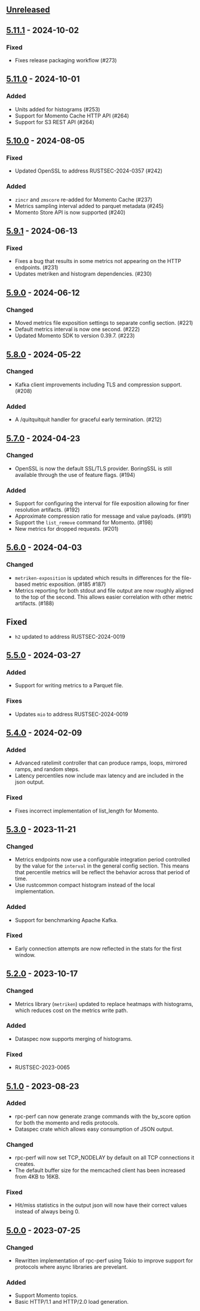 ## [Unreleased]

## [5.11.1] - 2024-10-02

### Fixed

- Fixes release packaging workflow (#273)

## [5.11.0] - 2024-10-01

### Added

- Units added for histograms (#253)
- Support for Momento Cache HTTP API (#264)
- Support for S3 REST API (#264)

## [5.10.0] - 2024-08-05

### Fixed

- Updated OpenSSL to address RUSTSEC-2024-0357 (#242)

### Added

- `zincr` and `zmscore` re-added for Momento Cache (#237)
- Metrics sampling interval added to parquet metadata (#245)
- Momento Store API is now supported (#240)

## [5.9.1] - 2024-06-13

### Fixed

- Fixes a bug that results in some metrics not appearing on the HTTP endpoints.
  (#231)
- Updates metriken and histogram dependencies. (#230)

## [5.9.0] - 2024-06-12

### Changed

- Moved metrics file exposition settings to separate config section. (#221)
- Default metrics interval is now one second. (#222)
- Updated Momento SDK to version 0.39.7. (#223)

## [5.8.0] - 2024-05-22

### Changed

- Kafka client improvements including TLS and compression support. (#208)

### Added

- A /quitquitquit handler for graceful early termination. (#212)

## [5.7.0] - 2024-04-23

### Changed

- OpenSSL is now the default SSL/TLS provider. BoringSSL is still available
  through the use of feature flags. (#194)

### Added

- Support for configuring the interval for file exposition allowing for finer
  resolution artifacts. (#192)
- Approximate compression ratio for message and value payloads. (#191)
- Support the `list_remove` command for Momento. (#198)
- New metrics for dropped requests. (#201)

## [5.6.0] - 2024-04-03

### Changed

- `metriken-exposition` is updated which results in differences for the
  file-based metric exposition. (#185 #187)
- Metrics reporting for both stdout and file output are now roughly aligned to
  the top of the second. This allows easier correlation with other metric
  artifacts. (#188)

## Fixed

- `h2` updated to address RUSTSEC-2024-0019

## [5.5.0] - 2024-03-27

### Added

- Support for writing metrics to a Parquet file.

### Fixes

- Updates `mio` to address RUSTSEC-2024-0019

## [5.4.0] - 2024-02-09

### Added

- Advanced ratelimit controller that can produce ramps, loops, mirrored ramps,
  and random steps.
- Latency percentiles now include max latency and are included in the json
  output.

### Fixed

- Fixes incorrect implementation of list_length for Momento.

## [5.3.0] - 2023-11-21

### Changed

- Metrics endpoints now use a configurable integration period controlled by the
  value for the `interval` in the general config section. This means that
  percentile metrics will be reflect the behavior across that period of time.
- Use rustcommon compact histogram instead of the local implementation.

### Added

- Support for benchmarking Apache Kafka.

### Fixed

- Early connection attempts are now reflected in the stats for the first window.

## [5.2.0] - 2023-10-17

### Changed

- Metrics library (`metriken`) updated to replace heatmaps with histograms,
  which reduces cost on the metrics write path.

### Added

- Dataspec now supports merging of histograms.

### Fixed

- RUSTSEC-2023-0065

## [5.1.0] - 2023-08-23

### Added

- rpc-perf can now generate zrange commands with the by_score option for both
  the momento and redis protocols.
- Dataspec crate which allows easy consumption of JSON output.

### Changed

- rpc-perf will now set TCP_NODELAY by default on all TCP connections it
  creates.
- The default buffer size for the memcached client has been increased from 4KB
  to 16KB.

### Fixed

- Hit/miss statistics in the output json will now have their correct values
  instead of always being 0.

## [5.0.0] - 2023-07-25

### Changed

- Rewritten implementation of rpc-perf using Tokio to improve support for
  protocols where async libraries are prevelant.

### Added

- Support Momento topics.
- Basic HTTP/1.1 and HTTP/2.0 load generation.

[unreleased]: https://github.com/iopsystems/rpc-perf/compare/v5.11.1...HEAD
[5.11.1]: https://github.com/iopsystems/rezolus/compare/v5.11.0...v5.11.1
[5.11.0]: https://github.com/iopsystems/rezolus/compare/v5.10.0...v5.11.0
[5.10.0]: https://github.com/iopsystems/rezolus/compare/v5.9.1...v5.10.0
[5.9.1]: https://github.com/iopsystems/rezolus/compare/v5.9.0...v5.9.1
[5.9.0]: https://github.com/iopsystems/rezolus/compare/v5.8.0...v5.9.0
[5.8.0]: https://github.com/iopsystems/rezolus/compare/v5.7.0...v5.8.0
[5.7.0]: https://github.com/iopsystems/rezolus/compare/v5.6.0...v5.7.0
[5.6.0]: https://github.com/iopsystems/rezolus/compare/v5.5.0...v5.6.0
[5.5.0]: https://github.com/iopsystems/rezolus/compare/v5.4.0...v5.5.0
[5.4.0]: https://github.com/iopsystems/rezolus/compare/v5.3.0...v5.4.0
[5.3.0]: https://github.com/iopsystems/rezolus/compare/v5.2.0...v5.3.0
[5.2.0]: https://github.com/iopsystems/rezolus/compare/v5.1.0...v5.2.0
[5.1.0]: https://github.com/iopsystems/rezolus/compare/v5.0.0...v5.1.0
[5.0.0]: https://github.com/iopsystems/rezolus/releases/tag/v5.0.0
